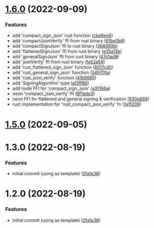 # [1.6.0](https://github.com/NuggetsLtd/ffi-jose/compare/1.5.0...1.6.0) (2022-09-09)


### Features

* add 'compact_sign_json' rust function ([cbe8ee6](https://github.com/NuggetsLtd/ffi-jose/commit/cbe8ee68c4fb04be9e26edbe8a96c99b6dc5e586))
* add 'compactJsonVerify' ffi from rust binary ([61be0b8](https://github.com/NuggetsLtd/ffi-jose/commit/61be0b8cb477806935c3f55baba25b3f8897ff98))
* add 'compactSignJson' ffi to rust binary ([3b6069b](https://github.com/NuggetsLtd/ffi-jose/commit/3b6069bd460512ddc282145647d9b1f6b521c874))
* add 'flattenedSignJson' ffi from rust binary ([e35a13e](https://github.com/NuggetsLtd/ffi-jose/commit/e35a13efa976422638a164e2e0124bd206f2e146))
* add 'generalSignJson' ffi from rust binary ([47c1ad9](https://github.com/NuggetsLtd/ffi-jose/commit/47c1ad99676bea74c9db7a90f1cdb435ed39bf96))
* add 'jsonVerify' ffi from rust binary ([fe52a59](https://github.com/NuggetsLtd/ffi-jose/commit/fe52a59169a3e55e69d6146d8563a41fdb7e40fe))
* add 'rust_flattened_sign_json' function ([8017cd0](https://github.com/NuggetsLtd/ffi-jose/commit/8017cd00c1b33d34ff75cd1990162320c3c3b12b))
* add 'rust_general_sign_json' function ([34970fa](https://github.com/NuggetsLtd/ffi-jose/commit/34970fa3e07753885cc9ccd696e306311dc47ae2))
* add 'rust_json_verify' function ([41b5685](https://github.com/NuggetsLtd/ffi-jose/commit/41b56853c34b9bc84ba33bca7edac6ca7866e4a9))
* add 'SigningAlgorithm' type ([a12ff86](https://github.com/NuggetsLtd/ffi-jose/commit/a12ff86210db48dc79d7a9558a223495e7f79675))
* add node FFI for 'compact_sign_json' ([a31186a](https://github.com/NuggetsLtd/ffi-jose/commit/a31186a68c9778378ea378f5e6229caaae82ccfe))
* neon 'compact_json_verify' ffi ([9f1ede3](https://github.com/NuggetsLtd/ffi-jose/commit/9f1ede3f16ef98aa8321fd812cb4d8edba75743f))
* neon FFI for flattened and general signing & verificaiton ([930e888](https://github.com/NuggetsLtd/ffi-jose/commit/930e888c59910804fd66e712ddd1879c39c6546b))
* rust implementation for 'rust_compact_json_verify' fn ([1e1f209](https://github.com/NuggetsLtd/ffi-jose/commit/1e1f209a69c977aca0fb28674e16a7f4e378e8ec))



# [1.5.0](https://github.com/NuggetsLtd/ffi-jose/compare/v1.3.0...v1.5.0) (2022-09-05)



# 1.3.0 (2022-08-19)


### Features

* initial commit (using  as template) ([2fa1e36](https://github.com/NuggetsLtd/ffi-jose/commit/2fa1e36be226db04c74623c78397a5c7a0190790))



# 1.2.0 (2022-08-19)


### Features

* initial commit (using  as template) ([2fa1e36](https://github.com/NuggetsLtd/ffi-jose/commit/2fa1e36be226db04c74623c78397a5c7a0190790))




